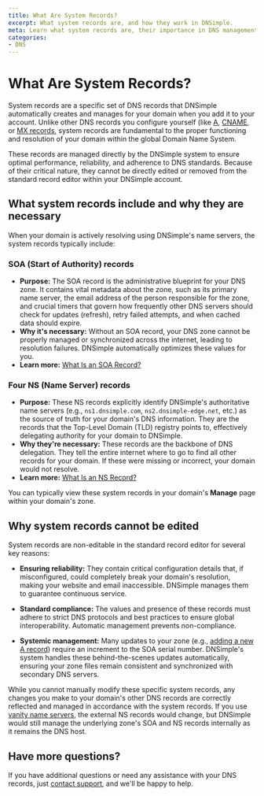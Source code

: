 ```yaml
---
title: What Are System Records?
excerpt: What system records are, and how they work in DNSimple.
meta: Learn what system records are, their importance in DNS management, and why you cannot edit them.
categories:
- DNS
---
```


# What Are System Records?
System records are a specific set of DNS records that DNSimple automatically creates and manages for your domain when you add it to your account. Unlike other DNS records you configure yourself (like [A](/articles/a-record/), [CNAME](/articles/cname-record/), or [MX records](/articles/mx-record/), system records are fundamental to the proper functioning and resolution of your domain within the global Domain Name System.

These records are managed directly by the DNSimple system to ensure optimal performance, reliability, and adherence to DNS standards. Because of their critical nature, they cannot be directly edited or removed from the standard record editor within your DNSimple account.

## What system records include and why they are necessary
When your domain is actively resolving using DNSimple's name servers, the system records typically include:

### SOA (Start of Authority) records
- **Purpose:** The SOA record is the administrative blueprint for your DNS zone. It contains vital metadata about the zone, such as its primary name server, the email address of the person responsible for the zone, and crucial timers that govern how frequently other DNS servers should check for updates (refresh), retry failed attempts, and when cached data should expire.
- **Why it's necessary:** Without an SOA record, your DNS zone cannot be properly managed or synchronized across the internet, leading to resolution failures. DNSimple automatically optimizes these values for you.
- **Learn more:** [What Is an SOA Record?](/articles/soa-record/)

### Four NS (Name Server) records
- **Purpose:** These NS records explicitly identify DNSimple's authoritative name servers (e.g., `ns1.dnsimple.com`, `ns2.dnsimple-edge.net`, etc.) as the source of truth for your domain's DNS information. They are the records that the Top-Level Domain (TLD) registry points to, effectively delegating authority for your domain to DNSimple.
- **Why they're necessary:** These records are the backbone of DNS delegation. They tell the entire internet where to go to find all other records for your domain. If these were missing or incorrect, your domain would not resolve.
- **Learn more:** [What Is an NS Record?](/articles/ns-record/) 

You can typically view these system records in your domain's **Manage** page within your domain's zone.

## Why system records cannot be edited
System records are non-editable in the standard record editor for several key reasons:

- **Ensuring reliability:** They contain critical configuration details that, if misconfigured, could completely break your domain's resolution, making your website and email inaccessible. DNSimple manages them to guarantee continuous service.

- **Standard compliance:** The values and presence of these records must adhere to strict DNS protocols and best practices to ensure global interoperability. Automatic management prevents non-compliance.

- **Systemic management:** Many updates to your zone (e.g., [adding a new A record](/articles/manage-a-record/)) require an increment to the SOA serial number. DNSimple's system handles these behind-the-scenes updates automatically, ensuring your zone files remain consistent and synchronized with secondary DNS servers.

While you cannot manually modify these specific system records, any changes you make to your domain's other DNS records are correctly reflected and managed in accordance with the system records. If you use [vanity name servers](/articles/what-are-vanity-name-servers/), the external NS records would change, but DNSimple would still manage the underlying zone's SOA and NS records internally as it remains the DNS host.

## Have more questions?
If you have additional questions or need any assistance with your DNS records, just [contact support](https://dnsimple.com/feedback), and we'll be happy to help.
